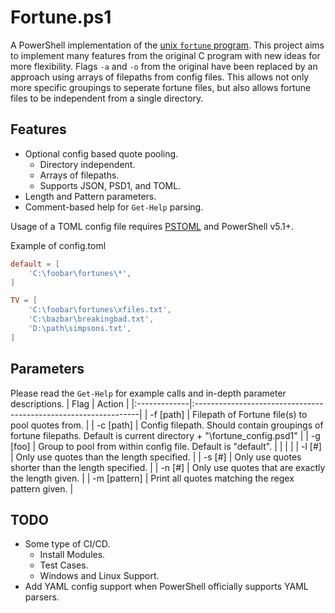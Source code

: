 # Fortune.ps1

A PowerShell implementation of the [unix `fortune` program](https://www.wikipedia.org/wiki/Fortune_(Unix)). This project aims to implement many features from the original C program with new ideas for more flexibility. Flags `-a` and `-o` from the original have been replaced by an approach using arrays of filepaths from config files. This allows not only more specific groupings to seperate fortune files, but also allows fortune files to be independent from a single directory.

## Features

- Optional config based quote pooling.
	-  Directory independent.
	-  Arrays of filepaths.
	-  Supports JSON, PSD1, and TOML.
- Length and Pattern parameters. 
- Comment-based help for `Get-Help` parsing.

Usage of a TOML config file requires [PSTOML](https://github.com/jborean93/PSToml) and PowerShell v5.1+.

Example of config.toml
```toml
default = [
	'C:\foobar\fortunes\*',
]

TV = [
	'C:\foobar\fortunes\xfiles.txt',
	'C:\bazbar\breakingbad.txt',
	'D:\path\simpsons.txt',
]
```

## Parameters

Please read the `Get-Help` for example calls and in-depth parameter descriptions.
| Flag         | Action                                                          |
|:-------------|:----------------------------------------------------------------|
| -f [path]    | Filepath of Fortune file(s) to pool quotes from.                |
| -c [path]    | Config filepath. Should contain groupings of fortune filepaths. Default is current directory + "\fortune_config.psd1" |
| -g [foo]     | Group to pool from within config file. Default is "default".    |
|              |                                                                 |
| -l [#]       | Only use quotes than the length specified.                      |
| -s [#]       | Only use quotes shorter than the length specified.              |
| -n [#]       | Only use quotes that are exactly the length given.              |
| -m [pattern] | Print all quotes matching the regex pattern given.              |


## TODO

- Some type of CI/CD.
	- Install Modules.
	- Test Cases.
	- Windows and Linux Support.
- Add YAML config support when PowerShell officially supports YAML parsers.